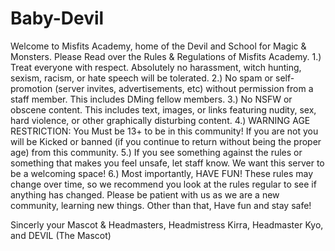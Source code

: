 # Baby-Devil
Welcome to Misfits Academy, home of the Devil and School for Magic & Monsters.
Please Read over the Rules & Regulations of Misfits Academy.
1.) Treat everyone with respect. Absolutely no harassment, witch hunting, sexism, racism, or hate speech will be tolerated.
2.) No spam or self-promotion (server invites, advertisements, etc) without permission from a staff member. This includes DMing fellow members.
3.) No NSFW or obscene content. This includes text, images, or links featuring nudity, sex, hard violence, or other graphically disturbing content.
4.) WARNING AGE RESTRICTION: You Must be 13+ to be in this community! If you are not you will be Kicked or banned (if you continue to return without being the proper age) from this community.
5.) If you see something against the rules or something that makes you feel unsafe, let staff know. We want this server to be a welcoming space!
6.) Most importantly, HAVE FUN!
 These rules may change over time, so we recommend you look at the rules regular to see if anything has changed. Please be patient with us as we are a new community, learning new things. Other than that, Have fun and stay safe!

Sincerly your Mascot & Headmasters,
Headmistress Kirra, Headmaster Kyo, and DEVIL (The Mascot)
